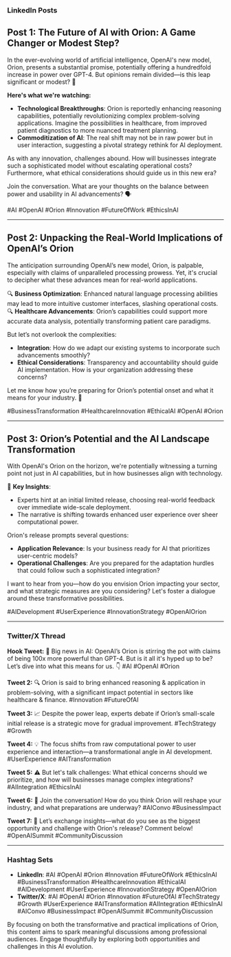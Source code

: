 ### LinkedIn Posts

**Post 1: The Future of AI with Orion: A Game Changer or Modest Step?**
---
In the ever-evolving world of artificial intelligence, OpenAI's new model, Orion, presents a substantial promise, potentially offering a hundredfold increase in power over GPT-4. But opinions remain divided—is this leap significant or modest? 🤔

**Here's what we're watching:**
- **Technological Breakthroughs**: Orion is reportedly enhancing reasoning capabilities, potentially revolutionizing complex problem-solving applications. Imagine the possibilities in healthcare, from improved patient diagnostics to more nuanced treatment planning.
- **Commoditization of AI**: The real shift may not be in raw power but in user interaction, suggesting a pivotal strategy rethink for AI deployment.

As with any innovation, challenges abound. How will businesses integrate such a sophisticated model without escalating operational costs? Furthermore, what ethical considerations should guide us in this new era?

Join the conversation. What are your thoughts on the balance between power and usability in AI advancements? 🗣️

#AI #OpenAI #Orion #Innovation #FutureOfWork #EthicsInAI

---

**Post 2: Unpacking the Real-World Implications of OpenAI’s Orion**
---
The anticipation surrounding OpenAI’s new model, Orion, is palpable, especially with claims of unparalleled processing prowess. Yet, it's crucial to decipher what these advances mean for real-world applications.

🔍 **Business Optimization**: Enhanced natural language processing abilities may lead to more intuitive customer interfaces, slashing operational costs.
🔍 **Healthcare Advancements**: Orion’s capabilities could support more accurate data analysis, potentially transforming patient care paradigms.

But let’s not overlook the complexities:
- **Integration**: How do we adapt our existing systems to incorporate such advancements smoothly? 
- **Ethical Considerations**: Transparency and accountability should guide AI implementation. How is your organization addressing these concerns?

Let me know how you’re preparing for Orion’s potential onset and what it means for your industry. 💬

#BusinessTransformation #HealthcareInnovation #EthicalAI #OpenAI #Orion

---

**Post 3: Orion’s Potential and the AI Landscape Transformation**
---
With OpenAI's Orion on the horizon, we're potentially witnessing a turning point not just in AI capabilities, but in how businesses align with technology.

🧐 **Key Insights**:
- Experts hint at an initial limited release, choosing real-world feedback over immediate wide-scale deployment.
- The narrative is shifting towards enhanced user experience over sheer computational power.

Orion's release prompts several questions:
- **Application Relevance**: Is your business ready for AI that prioritizes user-centric models?
- **Operational Challenges**: Are you prepared for the adaptation hurdles that could follow such a sophisticated integration?

I want to hear from you—how do you envision Orion impacting your sector, and what strategic measures are you considering? Let's foster a dialogue around these transformative possibilities.

#AIDevelopment #UserExperience #InnovationStrategy #OpenAIOrion

---

### Twitter/X Thread

**Hook Tweet:**
🚀 Big news in AI: OpenAI’s Orion is stirring the pot with claims of being 100x more powerful than GPT-4. But is it all it's hyped up to be? Let’s dive into what this means for us. 👇 #AI #OpenAI #Orion

**Tweet 2:**
🔍 Orion is said to bring enhanced reasoning & application in problem-solving, with a significant impact potential in sectors like healthcare & finance. #Innovation #FutureOfAI

**Tweet 3:**
📈 Despite the power leap, experts debate if Orion’s small-scale initial release is a strategic move for gradual improvement. #TechStrategy #Growth

**Tweet 4:**
💡 The focus shifts from raw computational power to user experience and interaction—a transformational angle in AI development. #UserExperience #AITransformation

**Tweet 5:**
⚠️ But let's talk challenges: What ethical concerns should we prioritize, and how will businesses manage complex integrations? #AIIntegration #EthicsInAI

**Tweet 6:**
💬 Join the conversation! How do you think Orion will reshape your industry, and what preparations are underway? #AIConvo #BusinessImpact

**Tweet 7:**
👥 Let’s exchange insights—what do you see as the biggest opportunity and challenge with Orion's release? Comment below! #OpenAISummit #CommunityDiscussion

---

### Hashtag Sets

- **LinkedIn**: #AI #OpenAI #Orion #Innovation #FutureOfWork #EthicsInAI #BusinessTransformation #HealthcareInnovation #EthicalAI #AIDevelopment #UserExperience #InnovationStrategy #OpenAIOrion
- **Twitter/X**: #AI #OpenAI #Orion #Innovation #FutureOfAI #TechStrategy #Growth #UserExperience #AITransformation #AIIntegration #EthicsInAI #AIConvo #BusinessImpact #OpenAISummit #CommunityDiscussion

By focusing on both the transformative and practical implications of Orion, this content aims to spark meaningful discussions among professional audiences. Engage thoughtfully by exploring both opportunities and challenges in this AI evolution.